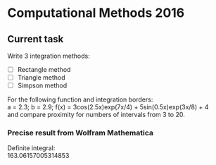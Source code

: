 # Computational Methods 2016
## Current task
Write 3 integration methods:
- [ ] Rectangle method
- [ ] Triangle method
- [ ] Simpson method

For the following function and integration borders:  
a = 2.3; b = 2.9; f(x) = 3cos(2.5x)exp(7x/4) + 5sin(0.5x)exp(3x/8) + 4  
and compare proximity for numbers of intervals from 3 to 20.  

### Precise result from Wolfram Mathematica
Definite integral:  
163.06157005314853
